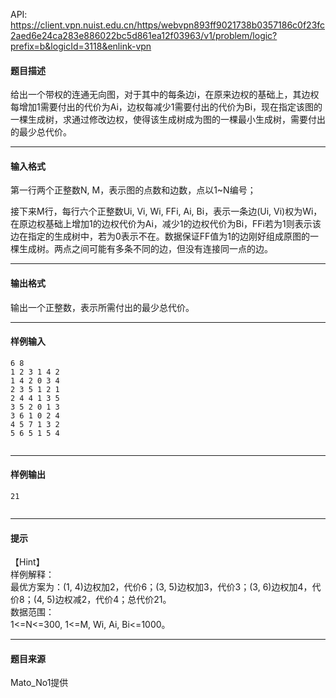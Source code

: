 API: https://client.vpn.nuist.edu.cn/https/webvpn893ff9021738b0357186c0f23fc2aed6e24ca283e886022bc5d861ea12f03963/v1/problem/logic?prefix=b&logicId=3118&enlink-vpn

#### 题目描述

给出一个带权的连通无向图，对于其中的每条边i，在原来边权的基础上，其边权每增加1需要付出的代价为Ai，边权每减少1需要付出的代价为Bi，现在指定该图的一棵生成树，求通过修改边权，使得该生成树成为图的一棵最小生成树，需要付出的最少总代价。

---

#### 输入格式

第一行两个正整数N, M，表示图的点数和边数，点以1~N编号；

接下来M行，每行六个正整数Ui, Vi, Wi, FFi, Ai, Bi，表示一条边(Ui, Vi)权为Wi，在原边权基础上增加1的边权代价为Ai，减少1的边权代价为Bi，FFi若为1则表示该边在指定的生成树中，若为0表示不在。数据保证FF值为1的边刚好组成原图的一棵生成树。两点之间可能有多条不同的边，但没有连接同一点的边。

---

#### 输出格式

输出一个正整数，表示所需付出的最少总代价。

---

#### 样例输入
```
6 8
1 2 3 1 4 2
1 4 2 0 3 4
2 3 5 1 2 1
2 4 4 1 3 5
3 5 2 0 1 3
3 6 1 0 2 4
4 5 7 1 3 2
5 6 5 1 5 4
 

```

---

#### 样例输出
```
21
 

```

---

#### 提示

【Hint】  
样例解释：  
最优方案为：(1, 4)边权加2，代价6；(3, 5)边权加3，代价3；(3, 6)边权加4，代价8；(4, 5)边权减2，代价4；总代价21。  
数据范围：  
1<=N<=300, 1<=M, Wi, Ai, Bi<=1000。

---

#### 题目来源

Mato\_No1提供